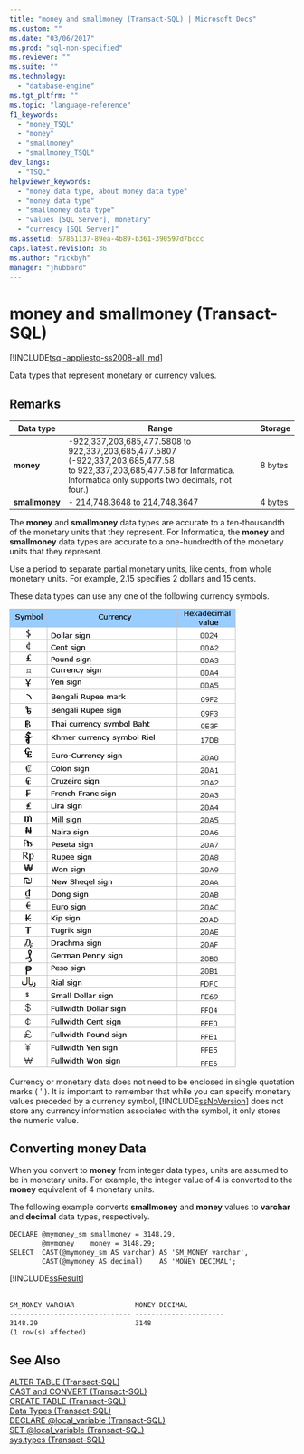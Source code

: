```yaml
---
title: "money and smallmoney (Transact-SQL) | Microsoft Docs"
ms.custom: ""
ms.date: "03/06/2017"
ms.prod: "sql-non-specified"
ms.reviewer: ""
ms.suite: ""
ms.technology: 
  - "database-engine"
ms.tgt_pltfrm: ""
ms.topic: "language-reference"
f1_keywords: 
  - "money_TSQL"
  - "money"
  - "smallmoney"
  - "smallmoney_TSQL"
dev_langs: 
  - "TSQL"
helpviewer_keywords: 
  - "money data type, about money data type"
  - "money data type"
  - "smallmoney data type"
  - "values [SQL Server], monetary"
  - "currency [SQL Server]"
ms.assetid: 57861137-89ea-4b89-b361-390597d7bccc
caps.latest.revision: 36
ms.author: "rickbyh"
manager: "jhubbard"
---
```

# money and smallmoney (Transact-SQL)
[!INCLUDE[tsql-appliesto-ss2008-all_md](../../database-engine/configure/windows/includes/tsql-appliesto-ss2008-all-md.md)]

  Data types that represent monetary or currency values.  
  
## Remarks  
  
|Data type|Range|Storage|  
|---------------|-----------|-------------|  
|**money**|-922,337,203,685,477.5808 to 922,337,203,685,477.5807 (-922,337,203,685,477.58<br />to 922,337,203,685,477.58 for Informatica.  Informatica only supports two decimals, not four.)|8 bytes|  
|**smallmoney**|- 214,748.3648 to 214,748.3647|4 bytes|  
  
 The **money** and **smallmoney** data types are accurate to a ten-thousandth of the monetary units that they represent. For Informatica, the **money** and **smallmoney** data types are accurate to a one-hundredth of the monetary units that they represent.  
  
 Use a period to separate partial monetary units, like cents, from whole monetary units. For example, 2.15 specifies 2 dollars and 15 cents.  
  
 These data types can use any one of the following currency symbols.  
  
 ![Table of currency symbols, hexadecimal values](../../t-sql/data-types/media/money01.gif "Table of currency symbols, hexadecimal values")  
  
 Currency or monetary data does not need to be enclosed in single quotation marks ( ' ). It is important to remember that while you can specify monetary values preceded by a currency symbol, [!INCLUDE[ssNoVersion](../../advanced-analytics/r-services/includes/ssnoversion-md.md)] does not store any currency information associated with the symbol, it only stores the numeric value.  
  
##  <a name="_money"></a> Converting money Data  
 When you convert to **money** from integer data types, units are assumed to be in monetary units. For example, the integer value of 4 is converted to the **money** equivalent of 4 monetary units.  
  
 The following example converts **smallmoney** and **money** values to **varchar** and **decimal** data types, respectively.  
  
```  
DECLARE @mymoney_sm smallmoney = 3148.29,  
        @mymoney    money = 3148.29;  
SELECT  CAST(@mymoney_sm AS varchar) AS 'SM_MONEY varchar',  
        CAST(@mymoney AS decimal)    AS 'MONEY DECIMAL';  
```  
  
 [!INCLUDE[ssResult](../../relational-databases/includes/ssresult-md.md)]  
  
```  
  
SM_MONEY VARCHAR               MONEY DECIMAL  
------------------------------ ----------------------  
3148.29                        3148    
(1 row(s) affected)  
```  
  
## See Also  
 [ALTER TABLE &#40;Transact-SQL&#41;](../../t-sql/statements/alter-table-transact-sql.md)   
 [CAST and CONVERT &#40;Transact-SQL&#41;](../../t-sql/functions/cast-and-convert-transact-sql.md)   
 [CREATE TABLE &#40;Transact-SQL&#41;](../../t-sql/statements/create-table-transact-sql.md)   
 [Data Types &#40;Transact-SQL&#41;](../../t-sql/data-types/data-types-transact-sql.md)   
 [DECLARE @local_variable &#40;Transact-SQL&#41;](../../t-sql/language-elements/declare-local-variable-transact-sql.md)   
 [SET @local_variable &#40;Transact-SQL&#41;](../../t-sql/language-elements/set-local-variable-transact-sql.md)   
 [sys.types &#40;Transact-SQL&#41;](../../relational-databases/reference/system-catalog-views/sys.types-transact-sql.md)  
  
  